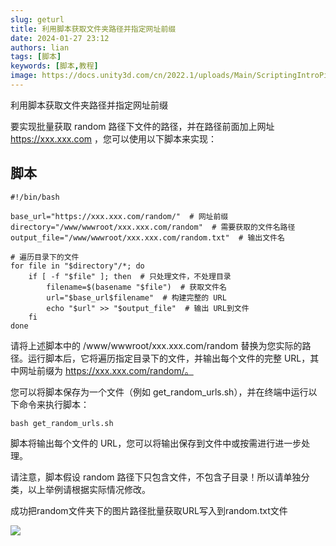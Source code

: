 ```yaml
---
slug: geturl
title: 利用脚本获取文件夹路径并指定网址前缀
date: 2024-01-27 23:12
authors: lian
tags: [脚本]
keywords: [脚本,教程]
image: https://docs.unity3d.com/cn/2022.1/uploads/Main/ScriptingIntroPic.jpg
---
```


利用脚本获取文件夹路径并指定网址前缀

<!-- truncate -->

要实现批量获取 random 路径下文件的路径，并在路径前面加上网址 https://xxx.xxx.com ，您可以使用以下脚本来实现：

## 脚本

```
#!/bin/bash

base_url="https://xxx.xxx.com/random/"  # 网址前缀
directory="/www/wwwroot/xxx.xxx.com/random"  # 需要获取的文件名路径
output_file="/www/wwwroot/xxx.xxx.com/random.txt"  # 输出文件名

# 遍历目录下的文件
for file in "$directory"/*; do
    if [ -f "$file" ]; then  # 只处理文件，不处理目录
        filename=$(basename "$file")  # 获取文件名
        url="$base_url$filename"  # 构建完整的 URL
        echo "$url" >> "$output_file"  # 输出 URL到文件
    fi
done

```

请将上述脚本中的 /www/wwwroot/xxx.xxx.com/random 替换为您实际的路径。运行脚本后，它将遍历指定目录下的文件，并输出每个文件的完整 URL，其中网址前缀为 https://xxx.xxx.com/random/。

您可以将脚本保存为一个文件（例如 get_random_urls.sh），并在终端中运行以下命令来执行脚本：

```
bash get_random_urls.sh
```

脚本将输出每个文件的 URL，您可以将输出保存到文件中或按需进行进一步处理。

请注意，脚本假设 random 路径下只包含文件，不包含子目录！所以请单独分类，以上举例请根据实际情况修改。

成功把random文件夹下的图片路径批量获取URL写入到random.txt文件

![](https://i.darklotus.cn/images/2024/04/17/202404171639301.png)

